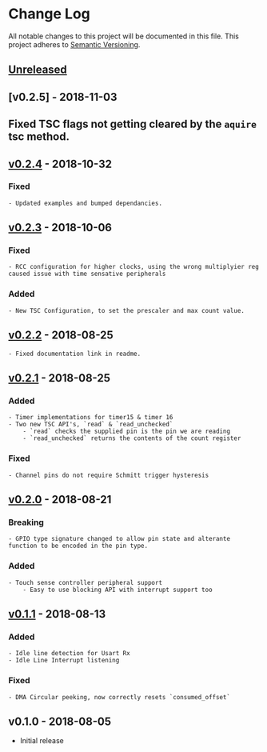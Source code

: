 # Change Log

All notable changes to this project will be documented in this file.
This project adheres to [Semantic Versioning](http://semver.org/).

## [Unreleased]

## [v0.2.5] - 2018-11-03

## Fixed TSC flags not getting cleared by the `aquire` tsc method.

## [v0.2.4] - 2018-10-32

### Fixed
    - Updated examples and bumped dependancies.

## [v0.2.3] - 2018-10-06

### Fixed
    - RCC configuration for higher clocks, using the wrong multiplyier reg caused issue with time sensative peripherals

### Added
    - New TSC Configuration, to set the prescaler and max count value.

## [v0.2.2] - 2018-08-25
    - Fixed documentation link in readme.

## [v0.2.1] - 2018-08-25

### Added
    - Timer implementations for timer15 & timer 16
    - Two new TSC API's, `read` & `read_unchecked`
        - `read` checks the supplied pin is the pin we are reading
        - `read_unchecked` returns the contents of the count register

### Fixed
    - Channel pins do not require Schmitt trigger hysteresis

## [v0.2.0] - 2018-08-21

### Breaking
    - GPIO type signature changed to allow pin state and alterante function to be encoded in the pin type.

### Added
    - Touch sense controller peripheral support
        - Easy to use blocking API with interrupt support too

## [v0.1.1] - 2018-08-13

### Added
    - Idle line detection for Usart Rx
    - Idle Line Interrupt listening

### Fixed
    - DMA Circular peeking, now correctly resets `consumed_offset`

## v0.1.0 - 2018-08-05

- Initial release

[Unreleased]: https://github.com/mabezdev/stm32l432xx-hal/compare/v0.2.5...HEAD
[v0.2.4]: https://github.com/mabezdev/stm32l432xx-hal/compare/v0.2.4...v0.2.5
[v0.2.4]: https://github.com/mabezdev/stm32l432xx-hal/compare/v0.2.3...v0.2.4
[v0.2.3]: https://github.com/mabezdev/stm32l432xx-hal/compare/v0.2.2...v0.2.3
[v0.2.2]: https://github.com/mabezdev/stm32l432xx-hal/compare/v0.2.1...v0.2.2
[v0.2.1]: https://github.com/mabezdev/stm32l432xx-hal/compare/v0.2.0...v0.2.1
[v0.2.0]: https://github.com/mabezdev/stm32l432xx-hal/compare/v0.1.1...v0.2.0
[v0.1.1]: https://github.com/mabezdev/stm32l432xx-hal/compare/v0.1.0...v0.1.1
[v0.1.0]: https://github.com/MabezDev/stm32l432xx-hal/tree/v0.1.0
